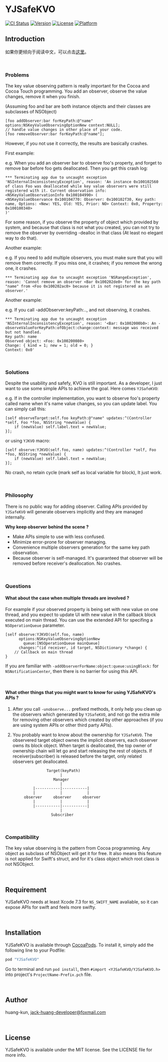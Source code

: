 # YJSafeKVO

[![CI Status](http://img.shields.io/travis/huang-kun/YJSafeKVO.svg?style=flat)](https://travis-ci.org/huang-kun/YJSafeKVO)
[![Version](https://img.shields.io/cocoapods/v/YJSafeKVO.svg?style=flat)](http://cocoapods.org/pods/YJSafeKVO)
[![License](https://img.shields.io/badge/license-MIT-green.svg?style=flat)](https://raw.githubusercontent.com/huang-kun/YJSafeKVO/master/LICENSE)
[![Platform](https://img.shields.io/cocoapods/p/YJSafeKVO.svg?style=flat)](http://cocoapods.org/pods/YJSafeKVO)

## Introduction

如果你更倾向于阅读中文，可以点击[这里](https://github.com/huang-kun/YJSafeKVO/blob/master/README_CH.md)。

<br>

### Problems

The key value observing pattern is really important for the Cocoa and Cocoa Touch programming. You add an observer, observe the value changes, remove it when you finish. 

(Assuming foo and bar are both instance objects and their classes are subclasses of NSObject)


```
[foo addObserver:bar forKeyPath:@"name" options:NSKeyValueObservingOptionNew context:NULL];
// handle value changes in other place of your code.
[foo removeObserver:bar forKeyPath:@"name"];
```

However, if you not use it correctly, the results are basically crashes.

First example: 

e.g. When you add an observer bar to observe foo's property, and forget to remove bar before foo gets deallocated. Then you get this crash log:

```
*** Terminating app due to uncaught exception 'NSInternalInconsistencyException', reason: 'An instance 0x100102560 of class Foo was deallocated while key value observers were still registered with it. Current observation info: <NSKeyValueObservationInfo 0x100104990> (
<NSKeyValueObservance 0x100104770: Observer: 0x100102f30, Key path: name, Options: <New: YES, Old: YES, Prior: NO> Context: 0x0, Property: 0x100100340>
)'
```

For some reason, if you observe the property of object which provided by system, and because that class is not what you created, you can not try to remove the observer by overriding -dealloc in that class (At least no elegant way to do that). 

Another example:

e.g. If you need to add multiple observers, you must make sure that you will remove them correctly. If you miss one, it crashes; if you remove the wrong one, it crashes.

```
*** Terminating app due to uncaught exception 'NSRangeException', reason: 'Cannot remove an observer <Bar 0x100202de0> for the key path "name" from <Foo 0x100202ac0> because it is not registered as an observer.'
```

Another example:

e.g. If you call -addObserver:keyPath:.., and not observing, it crashes.

```
*** Terminating app due to uncaught exception 'NSInternalInconsistencyException', reason: '<Bar: 0x1002000b0>: An -observeValueForKeyPath:ofObject:change:context: message was received but not handled.
Key path: name
Observed object: <Foo: 0x100200080>
Change: { kind = 1; new = 1; old = 0; }
Context: 0x0'
```

<br>

### Solutions

Despite the usability and safefy, KVO is still important. As a developer, I just want to use some simple APIs to achieve the goal. Here comes `YJSafeKVO`:

e.g. If in the controller implementation, you want to observe foo's property called name when it's name value changes, so you can update label. You can simply call this:

```
[self observeTarget:self.foo keyPath:@"name" updates:^(Controller *self, Foo *foo, NSString *newValue) {
    if (newValue) self.label.text = newValue;
}];
```

or using `YJKVO` macro:

```
[self observe:YJKVO(self.foo, name) updates:^(Controller *self, Foo *foo, NSString *newValue) {
    if (newValue) self.label.text = newValue;
}];
```

No crash, no retain cycle (mark self as local variable for block), It just work.

<br>

### Philosophy

There is no public way for adding observer. Calling APIs provided by `YJSafeKVO` will generate observers implicitly and they are managed internally. 

**Why keep observer behind the scene ?**

* Make APIs simple to use with less confused.
* Minimize error-prone for observer managing. 
* Convenience multiple observers generation for the same key path observation.
* Because observer is self-managed. It's guaranteed that observer will be removed before receiver's deallocation. No crashes.

<br>

### Questions

#### What about the case when multiple threads are involved ?

For example if your observed property is being set with new value on one thread, and you expect to update UI with new value in the callback block executed on main thread. You can use the extended API for specifing a `NSOperationQueue` parameter.

```
[self observe:YJKVO(self.foo, name)
      options:NSKeyValueObservingOptionNew
        queue:[NSOperationQueue mainQueue]
      changes:^(id receiver, id target, NSDictionary *change) {
    // Callback on main thread
}
```

If you are familiar with `-addObserverForName:object:queue:usingBlock:` for `NSNotificationCenter`, then there is no barrier for using this API.

<br>

#### What other things that you might want to know for using YJSafeKVO's APIs ?

1. After you call `-unobserve...` prefixed methods, it only help you clean up the observers which generated by `YJSafeKVO`, and not go the extra mile for removing other observers which created by other approaches (if you are using system APIs or other third party APIs).

2. You probably want to know about the ownership for `YJSafeKVO`. The observered target object ownes the implicit observers, each observer owns its block object. When target is deallocated, the top owner of ownership chain will let go and start releasing the rest of objects. If receiver(subscriber) is released before the target, only related observers get deallocated.

			          Target(keyPath)
			                |           
			             Manager
			                |           
			    |-----------|-----------|
			    |           |           |
			observer     observer     observer
			    |           |           |
			    |-----------|-----------|
			                |           
			            Subscriber
			            
<br>

### Compatibility

The key value observing is the pattern from Cocoa programming. Any object as subclass of NSObject will get it for free. It also means this feature is not applied for Swift's struct, and for it's class object which root class is not NSObject.

<br>

## Requirement

YJSafeKVO needs at least Xcode 7.3 for `NS_SWIFT_NAME` avaliable, so it can expose APIs for swift and feels more swifty.

<br>

## Installation

YJSafeKVO is available through [CocoaPods](http://cocoapods.org). To install
it, simply add the following line to your Podfile:

```ruby
pod "YJSafeKVO"
```

Go to terminal and run `pod install`, then `#import <YJSafeKVO/YJSafeKVO.h>` into project's `ProjectName-Prefix.pch` file.

<br>

## Author

huang-kun, jack-huang-developer@foxmail.com

<br>

## License

YJSafeKVO is available under the MIT license. See the LICENSE file for more info.


